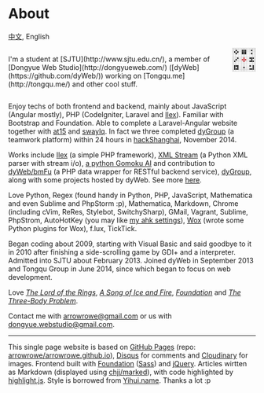 About
===

[中文](#!/about.chs), English

<div style="display:flex;justify-content:space-between">
  <p>I'm a student at [SJTU](http://www.sjtu.edu.cn/), a member of [Dongyue Web Studio](http://dongyueweb.com/) ([dyWeb](https://github.com/dyWeb/)) working on [Tongqu.me](http://tongqu.me/) and other cool stuff.</p>
  <img src="logo.png" style="width:48px;height:48px;">
</div>

Enjoy techs of both frontend and backend, mainly about JavaScript (Angular mostly), PHP (CodeIgniter, Laravel and [Ilex](https://github.com/arrowrowe/ilex)). Familiar with Bootstrap and Foundation. Able to complete a Laravel-Angular website together with [at15](https://github.com/at15) and [swaylq](https://github.com/swaylq). In fact we three completed [dyGroup](https://gitcafe.com/arrowrowe/dyGroup) (a teamwork platform) within 24 hours in [hackShanghai](http://www.hackshanghai.com/), November 2014.

Works include [Ilex](https://github.com/arrowrowe/ilex) (a simple PHP framework), [XML Stream](https://github.com/arrowrowe/xml_stream) (a Python XML parser with stream i/o), [a python Gomoku AI](https://github.com/arrowrowe/gomoku) and contribution to [dyWeb/bmFu](https://github.com/dyWeb/bmFu) (a PHP data wrapper for RESTful backend service), [dyGroup](https://gitcafe.com/arrowrowe/dyGroup), along with some projects hosted by dyWeb. See more [here](https://github.com/arrowrowe).

Love Python, Regex (found handy in Python, PHP, JavaScript, Mathematica and even Sublime and PhpStorm :p), Mathematica, Markdown, Chrome (including cVim, ReRes, Stylebot, SwitchySharp), GMail, Vagrant, Sublime, PhpStrom, AutoHotKey (you may like [my ahk settings](https://gist.github.com/arrowrowe/ecf73aa95654d1d213e4)), [Wox](https://github.com/qianlifeng/Wox) (wrote some Python plugins for Wox), f.lux, TickTick.

Began coding about 2009, starting with Visual Basic and said goodbye to it in 2010 after finishing a side-scrolling game by GDI+ and a interpreter. Admitted into SJTU about February 2013. Joined dyWeb in September 2013 and Tongqu Group in June 2014, since which began to focus on web development.

Love [_The Lord of the Rings_](http://en.wikipedia.org/wiki/The_Lord_of_the_Rings), [_A Song of Ice and Fire_](http://en.wikipedia.org/wiki/A_Song_of_Ice_and_Fire), [_Foundation_][1] and [_The Three-Body Problem_](http://en.wikipedia.org/wiki/The_Three-Body_Problem).

Contact me with [arrowrowe@gmail.com](mailto:arrowrowe@gmail.com) or us with [dongyue.webstudio@gmail.com](mailto:dongyue.webstudio@gmail.com).

---

This single page website is based on [GitHub Pages](https://pages.github.com/) (repo: [arrowrowe/arrowrowe.github.io](https://github.com/arrowrowe/arrowrowe.github.io)), [Disqus](https://disqus.com/) for comments and [Cloudinary](https://cloudinary.com/) for images. Frontend built with [Foundation](http://foundation.zurb.com/) ([Sass](http://sass-lang.com/)) and [jQuery](https://github.com/jquery/jquery). Articles wirtten as Markdown (displayed using [chjj/marked](https://github.com/chjj/marked)), with code highlighted by [highlight.js](https://highlightjs.org/). Style is borrowed from [Yihui.name](http://yihui.name/). Thanks a lot :p


[1]: http://en.wikipedia.org/wiki/Foundation_(Isaac_Asimov_novel)
